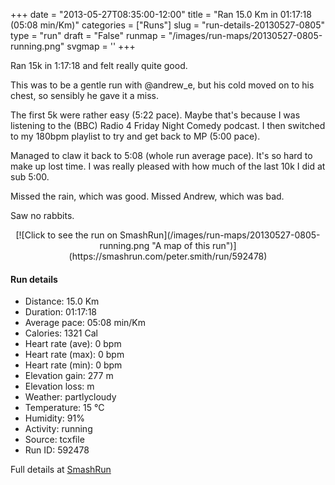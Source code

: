 +++
date = "2013-05-27T08:35:00-12:00"
title = "Ran 15.0 Km in 01:17:18 (05:08 min/Km)"
categories = ["Runs"]
slug = "run-details-20130527-0805"
type = "run"
draft = "False"
runmap = "/images/run-maps/20130527-0805-running.png"
svgmap = '<polyline points="0 54, 0 58, 1 58, 8 51, 13 49, 17 50, 19 49, 20 47, 23 47, 32 48, 33 48, 39 53, 42 55, 48 56, 53 55, 58 53, 60 52, 68 53, 71 52, 73 49, 71 46, 71 44, 72 43, 79 44, 83 42, 88 44, 90 46, 93 47, 98 48, 100 46, 97 48, 92 47, 90 46, 88 44, 83 42, 81 43, 79 44, 72 43, 71 44, 72 46, 73 49, 70 52, 67 53, 65 52, 61 52, 60 52, 58 53, 57 54, 48 56, 45 55, 44 55, 41 54, 34 48, 33 48, 32 48, 21 47, 20 47, 17 50, 16 50, 14 49, 10 50, 7 52, 4 56, 2 57">'
+++

Ran 15k in 1:17:18 and felt really quite good. 

This was to be a gentle run with @andrew_e, but his cold moved on to his chest, so sensibly he gave it a miss. 

The first 5k were rather easy (5:22 pace). Maybe that's because I was listening to the (BBC) Radio 4 Friday Night Comedy podcast. I then switched to my 180bpm playlist to try and get back to MP (5:00 pace). 

Managed to claw it back to 5:08 (whole run average pace). It's so hard to make up lost time. I was really pleased with how much of the last 10k I did at sub 5:00. 

Missed the rain, which was good. Missed Andrew, which was bad. 

Saw no rabbits. 



<!--more-->

<center>
[![Click to see the run on SmashRun](/images/run-maps/20130527-0805-running.png "A map of this run")](https://smashrun.com/peter.smith/run/592478)
</center>

#### Run details

* Distance: 15.0 Km
* Duration: 01:17:18
* Average pace: 05:08 min/Km
* Calories: 1321 Cal
* Heart rate (ave): 0 bpm
* Heart rate (max): 0 bpm
* Heart rate (min): 0 bpm
* Elevation gain: 277 m
* Elevation loss:  m
* Weather: partlycloudy
* Temperature: 15 &deg;C
* Humidity: 91%
* Activity: running
* Source: tcxfile
* Run ID: 592478

Full details at [SmashRun](https://smashrun.com/peter.smith/run/592478)